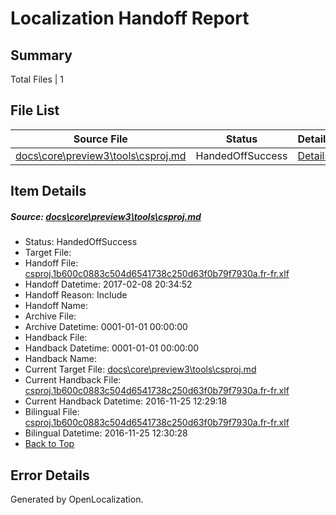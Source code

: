 # <a name='report-top'></a> Localization Handoff Report

## Summary
 Total Files | 1

## File List
 Source File | Status | Details 
 ----------- | ------ | ------- 
 [docs\core\preview3\tools\csproj.md](https://github.com/dotnet/docs/blob/0402707f98af8b716b041ba1260162cd227918cc/docs/core/preview3/tools/csproj.md) | HandedOffSuccess | [Details](#98f6ced2a199bdbe2f91f46e48ffd3ac52438cf859)

## Item Details
##### <a name='98f6ced2a199bdbe2f91f46e48ffd3ac52438cf859'></a> Source: [docs\core\preview3\tools\csproj.md](https://github.com/dotnet/docs/blob/0402707f98af8b716b041ba1260162cd227918cc/docs/core/preview3/tools/csproj.md)
* Status: HandedOffSuccess
* Target File: 
* Handoff File: [csproj.1b600c0883c504d6541738c250d63f0b79f7930a.fr-fr.xlf](https://github.com/dotnet/docs.handoff/blob/b6eebb4fd71f63db1f373eacf408c54c5b84e965/ol-handoff/dotnet/docs.fr-fr/master/dotnet-core/csproj.1b600c0883c504d6541738c250d63f0b79f7930a.fr-fr.xlf)
* Handoff Datetime: 2017-02-08 20:34:52
* Handoff Reason: Include
* Handoff Name: 
* Archive File: 
* Archive Datetime: 0001-01-01 00:00:00
* Handback File: 
* Handback Datetime: 0001-01-01 00:00:00
* Handback Name: 
* Current Target File: [docs\core\preview3\tools\csproj.md](https://github.com/dotnet/docs.fr-fr/blob/2fe103f9177d024ce898c625ff5ce44959dc0bef/docs/core/preview3/tools/csproj.md)
* Current Handback File: [csproj.1b600c0883c504d6541738c250d63f0b79f7930a.fr-fr.xlf](https://github.com/dotnet/docs.handback/blob/51124bab8fb104d0ccd7383d71d8da48ee2c3e58/ol-handback/dotnet/docs.fr-fr/master/ht-p1/csproj.1b600c0883c504d6541738c250d63f0b79f7930a.fr-fr.xlf)
* Current Handback Datetime: 2016-11-25 12:29:18
* Bilingual File: [csproj.1b600c0883c504d6541738c250d63f0b79f7930a.fr-fr.xlf](https://github.com/dotnet/docs.handback/blob/51124bab8fb104d0ccd7383d71d8da48ee2c3e58/ol-handback/dotnet/docs.fr-fr/master/ht-p1/csproj.1b600c0883c504d6541738c250d63f0b79f7930a.fr-fr.xlf)
* Bilingual Datetime: 2016-11-25 12:30:28
* [Back to Top](#report-top)


## Error Details

Generated by OpenLocalization.
